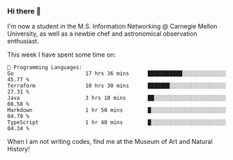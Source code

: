 ### Hi there 👋

I'm now a student in the M.S. Information Networking @ Carnegie Mellon University, as well as a newbie chef and astronomical observation enthusiast. 



<!--START_SECTION:waka-->
This week I have spent some time on: 

```text
💬 Programming Languages: 
Go                       17 hrs 36 mins      ███████████░░░░░░░░░░░░░░   45.77 % 
Terraform                10 hrs 30 mins      ███████░░░░░░░░░░░░░░░░░░   27.31 % 
Java                     3 hrs 18 mins       ██░░░░░░░░░░░░░░░░░░░░░░░   08.58 % 
Markdown                 1 hr 50 mins        █░░░░░░░░░░░░░░░░░░░░░░░░   04.79 % 
TypeScript               1 hr 40 mins        █░░░░░░░░░░░░░░░░░░░░░░░░   04.34 % 
```


<!--END_SECTION:waka-->

When I am not writing codes, find me at the Museum of Art and Natural History!
